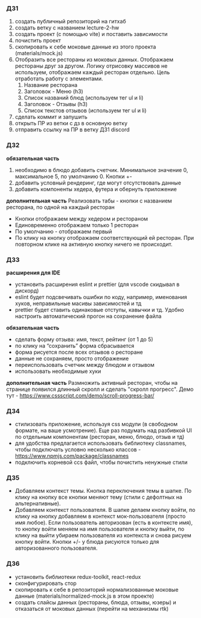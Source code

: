 ### ДЗ1

1. создать публичный репозиторий на гитхаб
2. создать ветку с названием lecture-2-hw
3. создать проект (с помощью vite) и поставить зависимости
4. почистить проект
5. скопировать к себе моковые данные из этого проекта (materials/mock.js)
6. Отобразить все рестораны из моковых данных. Отображаем рестораны друг за другом. Логику отрисовку массивов не используем, отображаем каждый ресторан отдельно. Цель отработать работу с элементами.
    1. Название ресторана
    2. Заголовок - Меню (h3)
    3. Список названий блюд (используем тег ul и li)
    4. Заголовок - Отзывы (h3)
    5. Список текстов отзывов (используем тег ul и li)
7. сделать коммит и запушить
8. открыть ПР из ветки с дз в основную ветку
9. отправить ссылку на ПР в ветку ДЗ1 discord

### ДЗ2

**обязательная часть**

1. необходимо в блюдо добавить счетчик. Минимальное значение 0, максимальное 5, по умолчанию 0. Кнопки +-
2. добавить условный рендеринг, где могут отсутствовать данные
3. добавить компоненты хедера, футера и обернуть приложение

**дополнительная часть**
Реализовать табы - кнопки с названием ресторана, по одной на каждый ресторан

- Кнопки отображаем между хедером и рестораном
- Единовременно отображаем только 1 ресторан
- По умолчанию - отображаем первый
- По клику на кнопку отображаем соответствующий ей ресторан. При повторном клике на активную кнопку ничего не происходит.

### ДЗ3

**расширения для IDE**

- установить расширения eslint и prettier (для vscode скидывал в дискорд)
- eslint будет подсвечивать ошибки по коду, например, именования хуков, неправильные масивы зависимостей и тд
- prettier будет ставить одинаковые отступы, кавычки и тд. Удобно настроить автоматический прогон на сохранение файла

**обязательная часть**

- сделать форму отзыва: имя, текст, рейтинг (от 1 до 5)
- по клику на “сохранить” форма сбрасывается
- форма рисуется после всех отзывов о ресторане
- данные не сохраняем, просто отображение
- переиспользовать счетчик между блюдом и отзывом
- использовать необходимые хуки

**дополнительная часть**
Размножить активный ресторан, чтобы на странице появился длинный скролл и сделать "скролл прогресс". Демо тут - https://www.cssscript.com/demo/scroll-progress-bar/

### ДЗ4

- стилизовать приложение, используя css модули (в свободном формате, на ваше усмотрение). Еще раз подумать над разбивкой UI по отдельным компонентам (ресторан, меню, блюдо, отзыв и тд)
- для удобства предлагается использовать библиотеку classnames, чтобы подключать условно несколько классов - https://www.npmjs.com/package/classnames
- подключить корневой ccs файл, чтобы почистить ненужные стили

### ДЗ5

- Добавляем контекст темы. Кнопка переключения темы в шапке. По клику на кнопку все кнопки меняют тему (стили с дефолтных на альтернативные).
- Добавляем контекст пользователя. В шапке делаем кнопку войти, по клику на кнопку добавляем в контекст мок-пользователя (просто имя любое). Если пользователь авторизован (есть в контексте имя), то кнопку войти меняем на имя пользователя и кнопку выйти, по клику на выйти убираем пользователя из контекста и снова рисуем кнопку войти. Кнопки +/- у блюда рисуются только для авторизованного пользователя.

### ДЗ6

- установить библиотеки redux-toolkit, react-redux
- сконфигурировать стор
- скопировать к себе в репозиторий нормализованные моковые данные (materials/normalized-mock.js в этом проекте)
- создать слайсы данных (рестораны, блюда, отзывы, юзеры) и отказаться от моковых данных (перейти на механизмы rtk)

